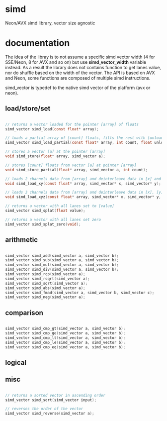 # simd
Neon/AVX simd library, vector size agnostic


# documentation

The idea of the libray is to not assume a specific simd vector width (4 for SSE/Neon, 8 for AVX and so on) but use **simd_vector_width** variable instead. As a result the library does not contains function to get lanes value, nor do shuffle based on the width of the vector. The API is based on AVX and Neon, some functions are composed of multiple simd instructions.


simd_vector is typedef to the native simd vector of the platform (avx or neon).


## load/store/set

```C

// returns a vector loaded for the pointer [array] of floats
simd_vector simd_load(const float* array);

// loads a partial array of [count] floats, fills the rest with [unload_value]
simd_vector simd_load_partial(const float* array, int count, float unload_value);

// stores a vector [a] at the pointer [array] 
void simd_store(float* array, simd_vector a);

// stores [count] floats from vector [a] at pointer [array]
void simd_store_partial(float* array, simd_vector a, int count);

// loads 2 channels data from [array] and deinterleave data in [x] and [y]. Reads simd_vector_width*2 floats
void simd_load_xy(const float* array, simd_vector* x, simd_vector* y);

// loads 3 channels data from [array] and deinterleave data in [x], [y] and [z]. Reads simd_vector_width*3 floats
void simd_load_xyz(const float* array, simd_vector* x, simd_vector* y, simd_vector* z);

// returns a vector with all lanes set to [value] 
simd_vector simd_splat(float value);

// returns a vector with all lanes set zero
simd_vector simd_splat_zero(void);

```

## arithmetic 

```C

simd_vector simd_add(simd_vector a, simd_vector b);
simd_vector simd_sub(simd_vector a, simd_vector b);
simd_vector simd_mul(simd_vector a, simd_vector b);
simd_vector simd_div(simd_vector a, simd_vector b);
simd_vector simd_rcp(simd_vector a);
simd_vector simd_rsqrt(simd_vector a);
simd_vector simd_sqrt(simd_vector a);
simd_vector simd_abs(simd_vector a);
simd_vector simd_fmad(simd_vector a, simd_vector b, simd_vector c);
simd_vector simd_neg(simd_vector a);

```

## comparison

```C

simd_vector simd_cmp_gt(simd_vector a, simd_vector b);
simd_vector simd_cmp_ge(simd_vector a, simd_vector b); 
simd_vector simd_cmp_lt(simd_vector a, simd_vector b); 
simd_vector simd_cmp_le(simd_vector a, simd_vector b); 
simd_vector simd_cmp_eq(simd_vector a, simd_vector b); 

```

## logical

## misc

```C

// returns a sorted vector in ascending order
simd_vector simd_sort(simd_vector input);

// reverses the order of the vector
simd_vector simd_reverse(simd_vector a);

```
